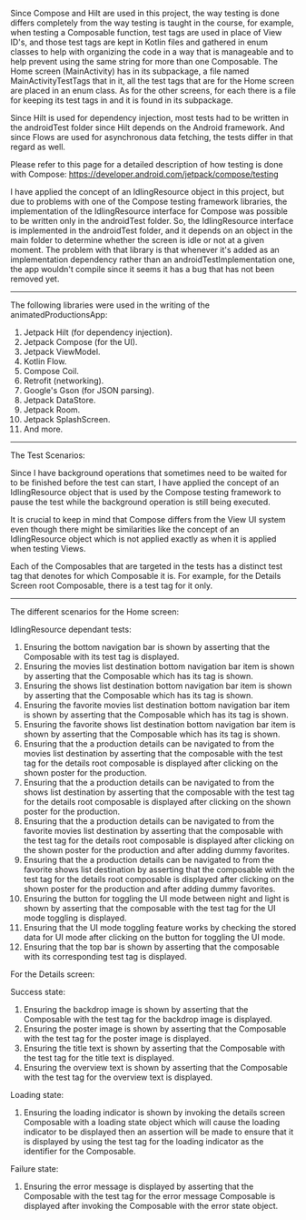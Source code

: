 Since Compose and Hilt are used in this project, the way testing is done differs completely from the way testing is taught in the course, for example, when testing a Composable function, test tags are used in place of View ID's, and those test tags are kept in Kotlin files and gathered in enum classes to help with organizing the code in a way that is manageable and to help prevent using the same string for more than one Composable. The Home screen (MainActivity) has in its subpackage, a file named MainActivityTestTags that in it, all the test tags that are for the Home screen are placed in an enum class. As for the other screens, for each there is a file for keeping its test tags in and it is found in its subpackage.

Since Hilt is used for dependency injection, most tests had to be written in the androidTest folder since Hilt depends on the Android framework. And since Flows are used for asynchronous data fetching, the tests differ in that regard as well.

Please refer to this page for a detailed description of how testing is done with Compose: https://developer.android.com/jetpack/compose/testing

I have applied the concept of an IdlingResource object in this project, but due to problems with one of the Compose testing framework libraries, the implementation of the IdlingResource interface for Compose was possible to be written only in the androidTest folder. So, the IdlingResource interface is implemented in the androidTest folder, and it depends on an object in the main folder to determine whether the screen is idle or not at a given moment. The problem with that library is that whenever it's added as an implementation dependency rather than an androidTestImplementation one, the app wouldn't compile since it seems it has a bug that has not been removed yet.

--------------------------------------------------

The following libraries were used in the writing of the animatedProductionsApp:
1. Jetpack Hilt (for dependency injection).
2. Jetpack Compose (for the UI).
3. Jetpack ViewModel.
4. Kotlin Flow.
5. Compose Coil.
6. Retrofit (networking).
7. Google's Gson (for JSON parsing).
8. Jetpack DataStore.
9. Jetpack Room.
10. Jetpack SplashScreen.
11. And more.

--------------------------------------------------

The Test Scenarios:

Since I have background operations that sometimes need to be waited for to be finished before the test can start, I have applied the concept of an IdlingResource object that is used by the Compose testing framework to pause the test while the background operation is still being executed.

It is crucial to keep in mind that Compose differs from the View UI system even though there might be similarities like the concept of an IdlingResource object which is not applied exactly as when it is applied when testing Views.

Each of the Composables that are targeted in the tests has a distinct test tag that denotes for which Composable it is. For example, for the Details Screen root Composable, there is a test tag for it only.

--------------------------------------------------

The different scenarios for the Home screen:

IdlingResource dependant tests:
1. Ensuring the bottom navigation bar is shown by asserting that the Composable with its test tag is displayed.
2. Ensuring the movies list destination bottom navigation bar item is shown by asserting that the Composable which has its tag is shown.
3. Ensuring the shows list destination bottom navigation bar item is shown by asserting that the Composable which has its tag is shown.
4. Ensuring the favorite movies list destination bottom navigation bar item is shown by asserting that the Composable which has its tag is shown.
5. Ensuring the favorite shows list destination bottom navigation bar item is shown by asserting that the Composable which has its tag is shown.
6. Ensuring that the a production details can be navigated to from the movies list destination by asserting that the composable with the test tag for the details root composable is displayed after clicking on the shown poster for the production.
7. Ensuring that the a production details can be navigated to from the shows list destination by asserting that the composable with the test tag for the details root composable is displayed after clicking on the shown poster for the production.
8. Ensuring that the a production details can be navigated to from the favorite movies list destination by asserting that the composable with the test tag for the details root composable is displayed after clicking on the shown poster for the production and after adding dummy favorites.
9. Ensuring that the a production details can be navigated to from the favorite shows list destination by asserting that the composable with the test tag for the details root composable is displayed after clicking on the shown poster for the production and after adding dummy favorites.
10. Ensuring the button for toggling the UI mode between night and light is shown by asserting that the composable with the test tag for the UI mode toggling is displayed.
11. Ensuring that the UI mode toggling feature works by checking the stored data for UI mode after clicking on the button for toggling the UI mode.
12. Ensuring that the top bar is shown by asserting that the composable with its corresponding test tag is displayed.


For the Details screen:

Success state:
1. Ensuring the backdrop image is shown by asserting that the Composable with the test tag for the backdrop image is displayed.
2. Ensuring the poster image is shown by asserting that the Composable with the test tag for the poster image is displayed.
3. Ensuring the title text is shown by asserting that the Composable with the test tag for the title text is displayed.
4. Ensuring the overview text is shown by asserting that the Composable with the test tag for the overview text is displayed.

Loading state:
1. Ensuring the loading indicator is shown by invoking the details screen Composable with a loading state object which will cause the loading indicator to be displayed then an assertion will be made to ensure that it is displayed by using the test tag for the loading indicator as the identifier for the Composable.

Failure state:
1. Ensuring the error message is displayed by asserting that the Composable with the test tag for the error message Composable is displayed after invoking the Composable with the error state object.